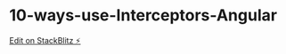 # 10-ways-use-Interceptors-Angular

[Edit on StackBlitz ⚡️](https://stackblitz.com/edit/github-a7lmwr)